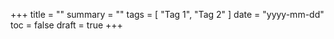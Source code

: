 +++
title = ""
summary = ""
tags = [
    "Tag 1",
    "Tag 2"
]
date = "yyyy-mm-dd"
toc = false
draft = true
+++